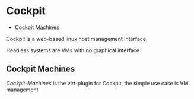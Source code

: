 # Cockpit
* [Cockpit Machines](cockpit.md#cockpit-machines)

Cockpit is a web-based linux host management interface  

Headless systems are VMs with no graphical interface  

## Cockpit Machines

*Cockpit-Machines* is the virt-plugin for Cockpit, the simple use case is VM management
